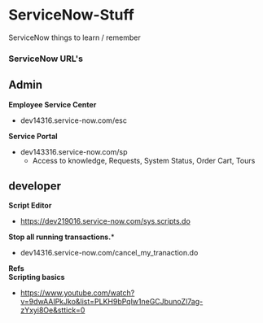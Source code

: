 # ServiceNow-Stuff
ServiceNow things to learn / remember


### ServiceNow URL's

## Admin
**Employee Service Center** 
- dev14316.service-now.com/esc
  
**Service Portal**  
- dev143316.service-now.com/sp
  - Access to knowledge, Requests, System Status, Order Cart, Tours

## developer

**Script Editor**
- https://dev219016.service-now.com/sys.scripts.do


**Stop all running transactions.***
- dev14316.service-now.com/cancel_my_tranaction.do


**Refs**  
**Scripting basics**
- https://www.youtube.com/watch?v=9dwAAIPkJko&list=PLKH9bPqlw1neGCJbunoZl7ag-zYxyi8Oe&sttick=0

